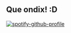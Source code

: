 ## Que ondix! :D 

[![spotify-github-profile](https://spotify-github-profile.kittinanx.com/api/view?uid=nahuelkrlos&cover_image=true&theme=default&show_offline=false&background_color=121212&interchange=false&bar_color=2db61b&bar_color_cover=true)](https://spotify-github-profile.kittinanx.com/api/view?uid=nahuelkrlos&redirect=true)
<!--
**carlosNahuelSanchez/carlosNahuelSanchez** is a ✨ _special_ ✨ repository because its `README.md` (this file) appears on your GitHub profile.

Here are some ideas to get you started:

- 🔭 I’m currently working on ...
- 🌱 I’m currently learning ...
- 👯 I’m looking to collaborate on ...
- 🤔 I’m looking for help with ...
- 💬 Ask me about ...
- 📫 How to reach me: ...
- 😄 Pronouns: ...
- ⚡ Fun fact: ...
-->

